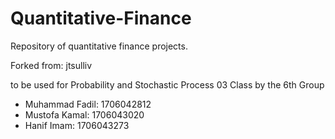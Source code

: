 # Quantitative-Finance
Repository of quantitative finance projects.

Forked from: jtsulliv

to be used for Probability and Stochastic Process 03 Class by the 6th Group
*  Muhammad Fadil: 1706042812
*  Mustofa Kamal: 1706043020
*  Hanif Imam: 1706043273
